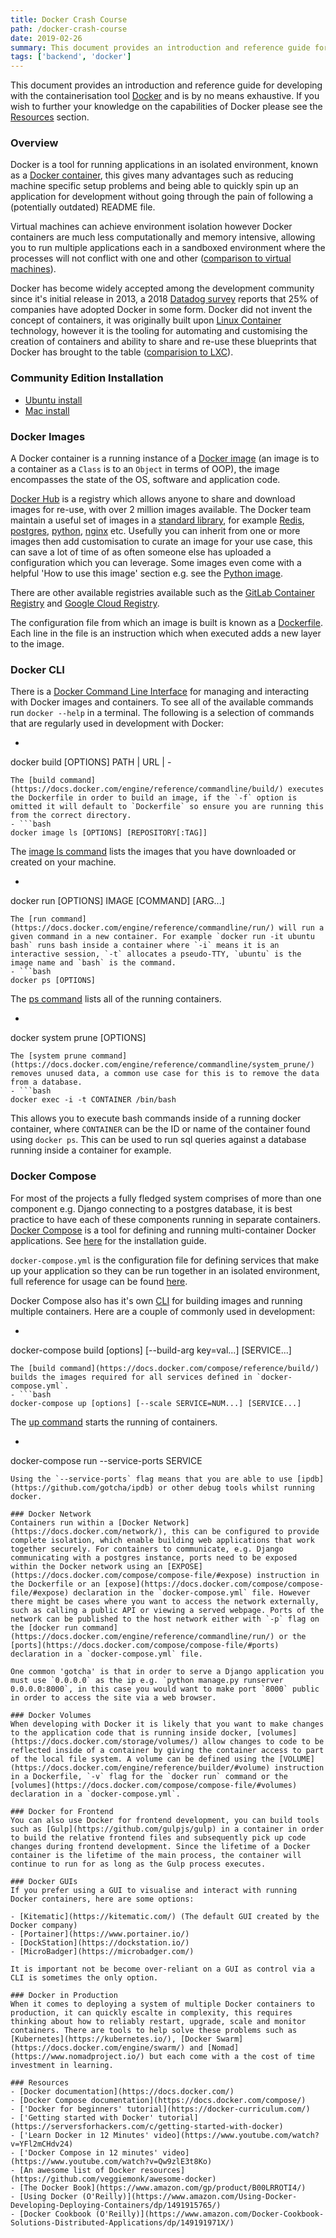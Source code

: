```yaml
---
title: Docker Crash Course
path: /docker-crash-course
date: 2019-02-26
summary: This document provides an introduction and reference guide for developing with the containerisation tool Docker and is by no means exhaustive.
tags: ['backend', 'docker']
---
```


This document provides an introduction and reference guide for developing with the containerisation tool [Docker](https://www.docker.com/) and is by no means exhaustive. If you wish to further your knowledge on the capabilities of Docker please see the [Resources](#resources) section.

### Overview
Docker is a tool for running applications in an isolated environment, known as a [Docker container](https://www.docker.com/resources/what-container#/package_software), this gives many advantages such as reducing machine specific setup problems and being able to quickly spin up an application for development without going through the pain of following a (potentially outdated) README file.

Virtual machines can achieve environment isolation however Docker containers are much less computationally and memory intensive, allowing you to run multiple applications each in a sandboxed environment where the processes will not conflict with one and other ([comparison to virtual machines](https://stackoverflow.com/questions/16047306/how-is-docker-different-from-a-virtual-machine)).

Docker has become widely accepted among the development community since it's initial release in 2013, a 2018 [Datadog survey](https://www.datadoghq.com/docker-adoption/) reports that 25% of companies have adopted Docker in some form. Docker did not invent the concept of containers, it was originally built upon [Linux Container](https://en.wikipedia.org/wiki/LXC) technology, however it is the tooling for automating and customising the creation of containers and ability to share and re-use these blueprints that Docker has brought to the table ([comparision to LXC](https://docs.docker.com/engine/faq/#what-does-docker-technology-add-to-just-plain-lxc)).

### Community Edition Installation
 - [Ubuntu install](https://docs.docker.com/install/linux/docker-ce/ubuntu/)
 - [Mac install](https://docs.docker.com/docker-for-mac/install/)

### Docker Images
A Docker container is a running instance of a [Docker image](https://docs.docker.com/v17.09/engine/userguide/storagedriver/imagesandcontainers/) (an image is to a container as a `Class` is to an `Object` in terms of OOP), the image encompasses the state of the OS, software and application code.

[Docker Hub](https://hub.docker.com/) is a registry which allows anyone to share and download images for re-use, with over 2 million images available. The Docker team maintain a useful set of images in a [standard library](https://hub.docker.com/search/?q=&type=image&image_filter=official), for example [Redis](https://hub.docker.com/_/redis), [postgres](https://hub.docker.com/_/postgres), [python](https://hub.docker.com/_/python), [nginx](https://hub.docker.com/_/nginx) etc. Usefully you can inherit from one or more images then add customisation to curate an image for your use case, this can save a lot of time of as often someone else has uploaded a configuration which you can leverage. Some images even come with a helpful 'How to use this image' section e.g. see the [Python image](https://hub.docker.com/_/python/).

There are other available registries available such as the [GitLab Container Registry](https://about.gitlab.com/2016/05/23/gitlab-container-registry/) and [Google Cloud Registry](https://cloud.google.com/container-registry/).

The configuration file from which an image is built is known as a [Dockerfile](https://docs.docker.com/engine/reference/builder/). Each line in the file is an instruction which when executed adds a new layer to the image.

### Docker CLI
There is a [Docker Command Line Interface](https://docs.docker.com/engine/reference/commandline/cli/) for managing and interacting with Docker images and containers. To see all of the available commands run `docker --help` in a terminal. The following is a selection of commands that are regularly used in development with Docker:
 - ```bash
 docker build [OPTIONS] PATH | URL | -
 ```
The [build command](https://docs.docker.com/engine/reference/commandline/build/) executes the Dockerfile in order to build an image, if the `-f` option is omitted it will default to `Dockerfile` so ensure you are running this from the correct directory.
 - ```bash
 docker image ls [OPTIONS] [REPOSITORY[:TAG]]
 ```
 The [image ls command](https://docs.docker.com/engine/reference/commandline/image_ls/) lists the images that you have downloaded or created on your machine.
 - ```bash
 docker run [OPTIONS] IMAGE [COMMAND] [ARG...]
 ```
 The [run command](https://docs.docker.com/engine/reference/commandline/run/) will run a given command in a new container. For example `docker run -it ubuntu bash` runs bash inside a container where `-i` means it is an interactive session, `-t` allocates a pseudo-TTY, `ubuntu` is the image name and `bash` is the command.
 - ```bash
 docker ps [OPTIONS]
 ```
 The [ps command](https://docs.docker.com/engine/reference/commandline/ps/) lists all of the running containers.
 - ```bash
 docker system prune [OPTIONS]
 ```
 The [system prune command](https://docs.docker.com/engine/reference/commandline/system_prune/) removes unused data, a common use case for this is to remove the data from a database.
 - ```bash
 docker exec -i -t CONTAINER /bin/bash
 ```
 This allows you to execute bash commands inside of a running docker container, where `CONTAINER` can be the ID or name of the container found using `docker ps`. This can be used to run sql queries against a database running inside a container for example.

### Docker Compose
For most of the projects a fully fledged system comprises of more than one component e.g. Django connecting to a postgres database, it is best practice to have each of these components running in separate containers. [Docker Compose](https://docs.docker.com/compose/) is a tool for defining and running multi-container Docker applications. See [here](https://docs.docker.com/compose/install/) for the installation guide.

`docker-compose.yml` is the configuration file for defining services that make up your application so they can be run together in an isolated environment, full reference for usage can be found [here](https://docs.docker.com/compose/compose-file/).

Docker Compose also has it's own [CLI](https://docs.docker.com/compose/reference/overview/) for building images and running multiple containers. Here are a couple of commonly used in development:
 - ```bash
 docker-compose build [options] [--build-arg key=val...] [SERVICE...]
 ```
 The [build command](https://docs.docker.com/compose/reference/build/) builds the images required for all services defined in `docker-compose.yml`.  
 - ```bash
 docker-compose up [options] [--scale SERVICE=NUM...] [SERVICE...]
 ```
 The [up command](https://docs.docker.com/compose/reference/up/) starts the running of containers.
 - ```bash
 docker-compose run --service-ports SERVICE
 ```
 Using the `--service-ports` flag means that you are able to use [ipdb](https://github.com/gotcha/ipdb) or other debug tools whilst running docker.

### Docker Network
Containers run within a [Docker Network](https://docs.docker.com/network/), this can be configured to provide complete isolation, which enable building web applications that work together securely. For containers to communicate, e.g. Django communicating with a postgres instance, ports need to be exposed within the Docker network using an [EXPOSE](https://docs.docker.com/compose/compose-file/#expose) instruction in the Dockerfile or an [expose](https://docs.docker.com/compose/compose-file/#expose) declaration in the `docker-compose.yml` file. However there might be cases where you want to access the network externally, such as calling a public API or viewing a served webpage. Ports of the network can be published to the host network either with `-p` flag on the [docker run command](https://docs.docker.com/engine/reference/commandline/run/) or the [ports](https://docs.docker.com/compose/compose-file/#ports) declaration in a `docker-compose.yml` file.

One common 'gotcha' is that in order to serve a Django application you must use `0.0.0.0` as the ip e.g. `python manage.py runserver 0.0.0.0:8000`, in this case you would want to make port `8000` public in order to access the site via a web browser.

### Docker Volumes
When developing with Docker it is likely that you want to make changes to the application code that is running inside docker, [volumes](https://docs.docker.com/storage/volumes/) allow changes to code to be reflected inside of a container by giving the container access to part of the local file system. A volume can be defined using the [VOLUME](https://docs.docker.com/engine/reference/builder/#volume) instruction in a Dockerfile, `-v` flag for the `docker run` command or the [volumes](https://docs.docker.com/compose/compose-file/#volumes) declaration in a `docker-compose.yml`.

### Docker for Frontend
You can also use Docker for frontend development, you can build tools such as [Gulp](https://github.com/gulpjs/gulp) in a container in order to build the relative frontend files and subsequently pick up code changes during frontend development. Since the lifetime of a Docker container is the lifetime of the main process, the container will continue to run for as long as the Gulp process executes.

### Docker GUIs
If you prefer using a GUI to visualise and interact with running Docker containers, here are some options:

 - [Kitematic](https://kitematic.com/) (The default GUI created by the Docker company)
 - [Portainer](https://www.portainer.io/)
 - [DockStation](https://dockstation.io/)
 - [MicroBadger](https://microbadger.com/)

It is important not be become over-reliant on a GUI as control via a CLI is sometimes the only option.

### Docker in Production
When it comes to deploying a system of multiple Docker containers to production, it can quickly escalte in complexity, this requires thinking about how to reliably restart, upgrade, scale and monitor containers. There are tools to help solve these problems such as [Kubernetes](https://kubernetes.io/), [Docker Swarm](https://docs.docker.com/engine/swarm/) and [Nomad](https://www.nomadproject.io/) but each come with a the cost of time investment in learning.

### Resources
 - [Docker documentation](https://docs.docker.com/)
 - [Docker Compose documentation](https://docs.docker.com/compose/)
 - ['Docker for beginners' tutorial](https://docker-curriculum.com/)
 - ['Getting started with Docker' tutorial](https://serversforhackers.com/c/getting-started-with-docker)
 - ['Learn Docker in 12 Minutes' video](https://www.youtube.com/watch?v=YFl2mCHdv24)
 - ['Docker Compose in 12 minutes' video](https://www.youtube.com/watch?v=Qw9zlE3t8Ko)
 - [An awesome list of Docker resources](https://github.com/veggiemonk/awesome-docker)
 - [The Docker Book](https://www.amazon.com/gp/product/B00LRROTI4/)
 - [Using Docker (O'Reilly)](https://www.amazon.com/Using-Docker-Developing-Deploying-Containers/dp/1491915765/)
 - [Docker Cookbook (O'Reilly)](https://www.amazon.com/Docker-Cookbook-Solutions-Distributed-Applications/dp/149191971X/)
